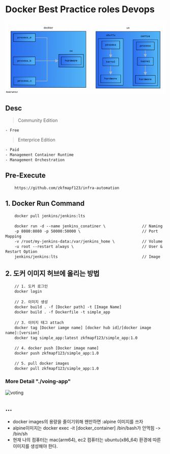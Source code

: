 # Docker Best Practice roles Devops

![vm](./public/architecture.png)

## Desc

> Community Edition

    - Free

> Enterprice Edition

    - Paid
    - Management Container Runtime
    - Management Orchestration

## Pre-Execute

```
    https://github.com/zkfmapf123/infra-automation
```

## 1. Docker Run Command

```
    docker pull jenkins/jenkins:lts

    docker run -d --name jenkins_conatiner \                // Naming
    -p 8080:8080 -p 50000:50000 \                           // Port Mapping
    -v /root/my-jenkins-data:/var/jenkins_home \            // Volume
    -u root --restart always \                              // User & Restart Option
    jenkins/jenkins:lts                                     // Image
```

## 2. 도커 이미지 허브에 올리는 방법

```
    // 1. 도커 로그인
    docker login

    // 2. 이미지 생성
    docker build . -f [Docker path] -t [Image Name]
    docker build . -f Dockerfile -t simple_app

    // 3. 이미지 태그 attach
    docker tag [Docker iamge name] [docker hub id]/[docker image name]:[version]
    docker tag simple_app:latest zkfmapf123/simple_app:1.0

    // 4. docker push [Docker image name]
    docker push zkfmapf123/simple_app:1.0

    // 5. pull docker images
    docker pull zkfmapf123/simple_app:1.0
```

### More Detail "./voing-app"

![voting](./public/voting.png)

## ...

- docker images의 용량을 줄이기위해 왠만하면 :alpine 이미지를 쓰자
- alpine이미지는 docker exec -it [docker_container] /bin/bash가 안먹힘 -> /bin/sh
- 현재 나의 컴퓨터는 mac(arm64), ec2 컴퓨터는 ubuntu(x86_64) 환경에 따른 이미지를 생성해야 한다.
